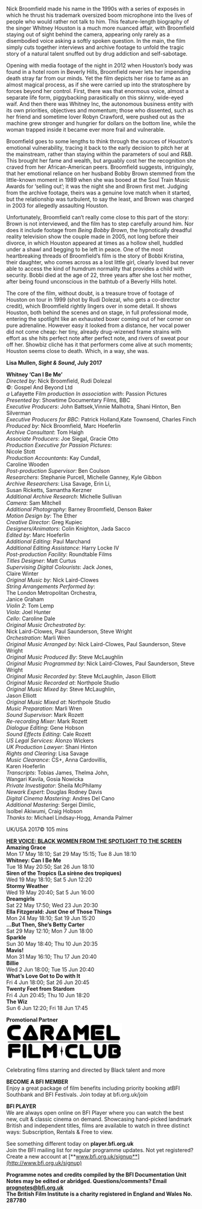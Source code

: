 
Nick Broomfield made his name in the 1990s with a series of exposés in which he thrust his trademark oversized boom microphone into the lives of people who would rather not talk to him. This feature-length biography of the singer Whitney Houston is a much more nuanced affair, with Broomfield staying out of sight behind the camera, appearing only rarely as a disembodied voice asking a softly spoken question. In the main, the film simply cuts together interviews and archive footage to unfold the tragic story of a natural talent snuffed out by drug addiction and self-sabotage.

Opening with media footage of the night in 2012 when Houston’s body was found in a hotel room in Beverly Hills, Broomfield never lets her impending death stray far from our minds. Yet the film depicts her rise to fame as an almost magical process, as if she were carried up into the stratosphere by forces beyond her control. First, there was that enormous voice, almost a separate life form, piggybacking parasitically on this skinny, wide-eyed waif. And then there was Whitney Inc, the autonomous business entity with its own priorities, objectives and momentum; those who dissented, such as her friend and sometime lover Robyn Crawford, were pushed out as the machine grew stronger and hungrier for dollars on the bottom line, while the woman trapped inside it became ever more frail and vulnerable.

Broomfield goes to some lengths to think through the sources of Houston’s emotional vulnerability, tracing it back to the early decision to pitch her at the mainstream, rather than staying within the parameters of soul and R&B. This brought her fame and wealth, but arguably cost her the recognition she craved from her African-American peers. Broomfield suggests, intriguingly, that her emotional reliance on her husband Bobby Brown stemmed from the little-known moment in 1989 when she was booed at the Soul Train Music Awards for ‘selling out’; it was the night she and Brown first met. Judging from the archive footage, theirs was a genuine love match when it started, but the relationship was turbulent, to say the least, and Brown was charged in 2003 for allegedly assaulting Houston.

Unfortunately, Broomfield can’t really come close to this part of the story: Brown is not interviewed, and the film has to step carefully around him. Nor does it include footage from _Being Bobby Brown_, the hypnotically dreadful reality television show the couple made in 2005, not long before their divorce, in which Houston appeared at times as a hollow shell, huddled under a shawl and begging to be left in peace. One of the most heartbreaking threads of Broomfield’s film is the story of Bobbi Kristina, their daughter, who comes across as a lost little girl, clearly loved but never able to access the kind of humdrum normality that provides a child with security. Bobbi died at the age of 22, three years after she lost her mother, after being found unconscious in the bathtub of a Beverly Hills hotel.

The core of the film, without doubt, is a treasure trove of footage of Houston on tour in 1999 (shot by Rudi Dolezal, who gets a co-director credit), which Broomfield rightly lingers over in some detail. It shows Houston, both behind the scenes and on stage, in full professional mode, entering the spotlight like an exhausted boxer coming out of her corner on pure adrenaline. However easy it looked from a distance, her vocal power did not come cheap: her tiny, already drug-wizened frame strains with effort as she hits perfect note after perfect note, and rivers of sweat pour off her. Showbiz cliché has it that performers come alive at such moments; Houston seems close to death. Which, in a way, she was.

**Lisa Mullen, _Sight & Sound_, July 2017**

**Whitney ‘Can I Be Me’**  
_Directed by_: Nick Broomfield, Rudi Dolezal  
©: Gospel And Beyond Ltd  
_a_ Lafayette Film _production_
_In association with_: Passion Pictures  
_Presented by_: Showtime Documentary Films, BBC  
_Executive Producers_: John Battsek,Vinnie Malhotra, Shani Hinton, Ben Silverman  
_Executive Producers for BBC_: Patrick Holland,Kate Townsend, Charles Finch  
_Produced by_: Nick Broomfield, Marc Hoeferlin  
_Archive Consultant_: Tom Haigh  
_Associate Producers_: Joe Siegal, Gracie Otto  
_Production Executive for Passion Pictures_:  
Nicole Stott  
_Production Accountants_: Kay Cundall,  
Caroline Wooden  
_Post-production Supervisor_: Ben Coulson  
_Researchers_: Stephanie Purcell, Michelle Ganney, Kyle Gibbon  
_Archive Researchers_: Lisa Savage, Erin Li,  
Susan Ricketts, Samantha Kerzner  
_Additional Archive Research_: Michelle Sullivan  
_Camera_: Sam Mitchell  
_Additional Photography_: Barney Broomfield, Denson Baker  
_Motion Design by_: The Ether  
_Creative Director_: Greg Kupiec  
_Designers/Animators_: Colin Knighton, Jada Sacco  
_Edited by_: Marc Hoeferlin  
_Additional Editing_: Paul Marchand  
_Additional Editing Assistance_: Harry Locke IV  
_Post-production Facility_: Roundtable Films  
_Titles Designer_: Matt Curtus  
_Supervising Digital Colourists_: Jack Jones,  
Claire Winter  
_Original Music by_: Nick Laird-Clowes  
_String Arrangements Performed by_:  
The London Metropolitan Orchestra,  
Janice Graham  
_Violin 2_: Tom Lemp  
_Viola_: Joel Hunter  
_Cello_: Caroline Dale  
_Original Music Orchestrated by_:  
Nick Laird-Clowes, Paul Saunderson, Steve Wright  
_Orchestration_: Marli Wren  
_Original Music Arranged by_: Nick Laird-Clowes, Paul Saunderson, Steve Wright  
_Original Music Produced By_: Steve McLaughlin  
_Original Music Programmed by_: Nick Laird-Clowes, Paul Saunderson, Steve Wright  
_Original Music Recorded by_: Steve McLaughlin, Jason Elliott  
_Original Music Recorded at_: Northpole Studio  
_Original Music Mixed by_: Steve McLaughlin,  
Jason Elliott  
_Original Music Mixed at_: Northpole Studio  
_Music Preparation_: Marli Wren  
_Sound Supervisor_: Mark Rozett  
_Re-recording Mixer_: Mark Rozett  
_Dialogue Editing_: Gene Hobson  
_Sound Effects Editing_: Cale Rozett  
_US Legal Services_: Alonzo Wickers  
_UK Production Lawyer_: Shani Hinton  
_Rights and Clearing_: Lisa Savage  
_Music Clearance_: CS+, Anna Cardovillis,  
Karen Hoeferlin  
_Transcripts_: Tobias James, Thelma John,  
Wangari Kavila, Gosia Nowicka  
_Private Investigator_: Sheila McPhilamy  
_Newark Expert_: Douglas Rodney Davis  
_Digital Cinema Mastering_: Andres Del Cano  
_Additional Mastering_: Sergei Dimlic,  
Isolbel Akiwumi, Craig Hobson  
_Thanks to_: Michael Lindsay-Hogg, Amanda Palmer

UK/USA 2017©  105 mins

**[HER VOICE: BLACK WOMEN FROM THE SPOTLIGHT TO THE SCREEN](https://whatson.bfi.org.uk/Online/default.asp?BOparam::WScontent::loadArticle::permalink=hervoice&BOparam::WScontent::loadArticle::context_id=)**<br>
**Amazing Grace**<br>
Mon 17 May 18:10; Sat 29 May 15:15; Tue 8 Jun 18:10<br>
**Whitney: Can I Be Me**<br>
Tue 18 May 20:50; Sat 26 Jun 18:10<br>
**Siren of the Tropics (La sirène des tropiques)**<br>
Wed 19 May 18:10; Sat 5 Jun 12:20<br>
**Stormy Weather**<br>
Wed 19 May 20:40; Sat 5 Jun 16:00<br>
**Dreamgirls**<br>
Sat 22 May 17:50; Wed 23 Jun 20:30<br>
**Ella Fitzgerald: Just One of Those Things**<br>
Mon 24 May 18:10; Sat 19 Jun 15:20<br>
**…But Then, She’s Betty Carter**<br>
Sat 29 May 12:10; Mon 7 Jun 18:00<br>
**Sparkle**<br>
Sun 30 May 18:40; Thu 10 Jun 20:35<br>
**Mavis!**<br>
Mon 31 May 16:10; Thu 17 Jun 20:40<br>
**Billie**<br>
Wed 2 Jun 18:00; Tue 15 Jun 20:40<br>
**What’s Love Got to Do with It**<br>
Fri 4 Jun 18:00; Sat 26 Jun 20:45<br>
**Twenty Feet from Stardom**<br>
Fri 4 Jun 20:45; Thu 10 Jun 18:20<br>
**The Wiz**<br>
Sun 6 Jun 12:20; Fri 18 Jun 17:45<br>

**Promotional Partner**<br>
<img style="float: left;" src="/img/partner/caramel-logo.jpg" alt="Caramel Film Club" title="Caramel Film Club">
<br><br><br><br><br><br>
<!-- ![Caramel Film Club](/img/partner/caramel-logo.jpg) -->
Celebrating films starring and directed by Black talent and more<br>

**BECOME A BFI MEMBER**  
 Enjoy a great package of film benefits including priority booking atBFI Southbank and BFI Festivals. Join today at bfi.org.uk/join  

**BFI PLAYER**  
 We are always open online on BFI Player where you can watch the best new, cult &amp; classic cinema on demand. Showcasing hand-picked landmark British and independent titles, films are available to watch in three distinct ways: Subscription, Rentals &amp; Free to view.  

See something different today on **player.bfi.org.uk**  
Join the BFI mailing list for regular programme updates. Not yet registered? Create a new account at [**www.bfi.org.uk/signup**](http://www.bfi.org.uk/signup)  

**Programme notes and credits compiled by the BFI Documentation Unit**<br>**Notes may be edited or abridged. Questions/comments? Email prognotes@bfi.org.uk**<br>**The British Film Institute is a charity registered in England and Wales No. 287780** 
